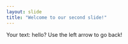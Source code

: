 ```yaml
---
layout: slide
title: "Welcome to our second slide!"
---
```

Your text: hello?
Use the left arrow to go back!
